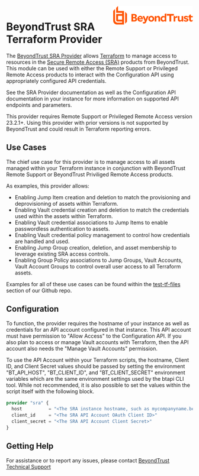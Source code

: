 <a href="https://www.beyondtrust.com">
    <img src=".github/beyondtrust_logo.svg" alt="BeyondTrust" title="BeyondTrust" align="right" height="50">
</a>

# BeyondTrust SRA Terraform Provider

The [BeyondTrust SRA Provider](https://registry.terraform.io/providers/beyondtrust/sra/latest/docs) allows [Terraform](https://terraform.io) to manage access to resources in the [Secure Remote Access (SRA)](https://www.beyondtrust.com/secure-remote-access) products from BeyondTrust.  This module can be used with either the Remote Support or Privileged Remote Access products to interact with the Configuration API using appropriately configured API credentials.

See the SRA Provider documentation as well as the Configuration API documentation in your instance for more information on supported API endpoints and parameters.

This provider requires Remote Support or Privileged Remote Access version 23.2.1+. Using this provider with prior versions is not supported by BeyondTrust and could result in Terraform reporting errors.

## Use Cases

The chief use case for this provider is to manage access to all assets managed within your Terraform instance in conjunction with BeyondTrust Remote Support or BeyondTrust Priviliged Remote Access products.

As examples, this provider allows:
* Enabling Jump Item creation and deletion to match the provisioning and deprovisioning of assets within Terraform.
* Enabling Vault credential creation and deletion to match the credentials used within the assets within Terraform.
* Enabling Vault credential associations to Jump Items to enable passwordless authentication to assets.
* Enabling Vault credential policy management to control how credentials are handled and used.
* Enabling Jump Group creation, deletion, and asset membership to leverage existing SRA access controls.
* Enabling Group Policy associations to Jump Groups, Vault Accounts, Vault Account Groups to control overall user access to all Terraform assets.

Examples for all of these use cases can be found within the [test-tf-files](https://github.com/BeyondTrust/terraform-provider-sra/tree/main/test-tf-files) section of our Github repo.

## Configuration

To function, the provider requires the hostname of your instance as well as credentials for an API account configured in that instance. This API account must have permission to "Allow Access" to the Configuration API. If you also plan to access or manage Vault accounts with Terraform, then the API account also needs the "Manage Vault Accounts" permission.

To use the API Account within your Terraform scripts, the hostname, Client ID, and Client Secret values should be passed by setting the environment "BT_API_HOST", "BT_CLIENT_ID", and "BT_CLIENT_SECRET" environment variables which are the same environment settings used by the btapi CLI tool.  While not recommended, it is also possible to set the values within the script itself with the following block.

```terraform
provider "sra" {
  host          = "<The SRA instance hostname, such as mycompanyname.beyondtrustcloud.com>"
  client_id     = "<The SRA API Account OAuth Client ID>"
  client_secret = "<The SRA API Account Client Secret>"
}
```



## Getting Help

For assistance or to report any issues, please contact [BeyondTrust Technical Support](https://www.beyondtrust.com/docs/index.htm#support)

